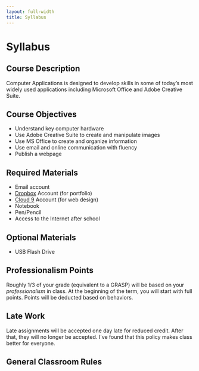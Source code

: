 ```yaml
---
layout: full-width
title: Syllabus
---
```


# Syllabus #

## Course Description ##
Computer Applications is designed to develop skills in some of today’s most widely used applications including Microsoft Office and Adobe Creative Suite.

## Course Objectives ##
* Understand key computer hardware
* Use Adobe Creative Suite to create and manipulate images
* Use MS Office to create and organize information
* Use email and online communication with fluency
* Publish a webpage


## Required Materials ##
* Email account
* [Dropbox](http://dropbox.com) Account (for portfolio)
* [Cloud 9](http://c9.io) Account (for web design)
* Notebook
* Pen/Pencil
* Access to the Internet after school

## Optional Materials ##
* USB Flash Drive


## Professionalism Points ##

Roughly 1/3 of your grade (equivalent to a GRASP) will be based on your *professionalism* in class.  At the beginning of the term, you will start with full points.  Points will be deducted based on behaviors.


## Late Work ##
Late assignments will be accepted one day late for reduced credit.  After that, they will no longer be accepted.  I've found that this policy makes class better for everyone.

## General Classroom Rules ##

